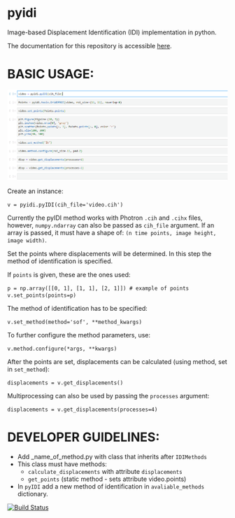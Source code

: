 # pyidi
Image-based Displacement Identification (IDI) implementation in python.

The documentation for this repository is accessible [here](https://pyidi.readthedocs.io/en/latest/index.html).

# BASIC USAGE:
![Showcase GIF](usage_gif.gif)

Create an instance:
```
v = pyidi.pyIDI(cih_file='video.cih')
```
Currently the pyIDI method works with Photron ``.cih`` and ``.cihx`` files, however, ``numpy.ndarray`` can
also be passed as ``cih_file`` argument. If an array is passed, it must have a shape of: ``(n time points, image height, image width)``.

Set the points where displacements will be determined. In this step the method of identification is specified.

If `points` is given, these are the ones used:
```
p = np.array([[0, 1], [1, 1], [2, 1]]) # example of points
v.set_points(points=p)
```
The method of identification has to be specified:
```
v.set_method(method='sof', **method_kwargs)
```
To further configure the method parameters, use:
```
v.method.configure(*args, **kwargs)
```

After the points are set, displacements can be calculated (using method, set in `set_method`):
```
displacements = v.get_displacements()
```
Multiprocessing can also be used by passing the `processes` argument:
```
displacements = v.get_displacements(processes=4)
```

# DEVELOPER GUIDELINES:
* Add _name_of_method.py with class that inherits after `IDIMethods`
* This class must have methods:
	* `calculate_displacements` with attribute `displacements`
	* `get_points` (static method - sets attribute video.points)
* In `pyIDI` add a new method of identification in `avaliable_methods` dictionary.

[![Build Status](https://travis-ci.com/ladisk/pyidi.svg?branch=master)](https://travis-ci.com/ladisk/pyidi)